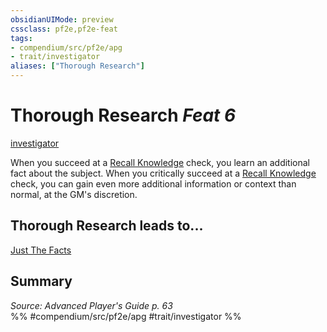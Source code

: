 ```yaml
---
obsidianUIMode: preview
cssclass: pf2e,pf2e-feat
tags:
- compendium/src/pf2e/apg
- trait/investigator
aliases: ["Thorough Research"]
---
```

# Thorough Research  *Feat 6*  
[investigator](../../Rules/traits/investigator-apg.md)  


When you succeed at a [Recall Knowledge](../../Rules/actions/recall-knowledge.md) check, you learn an additional fact about the subject. When you critically succeed at a [Recall Knowledge](../../Rules/actions/recall-knowledge.md) check, you can gain even more additional information or context than normal, at the GM's discretion.

## Thorough Research leads to...

[Just The Facts](just-the-facts-apg.md)

## Summary

*Source: Advanced Player's Guide p. 63*  
%% #compendium/src/pf2e/apg #trait/investigator %%